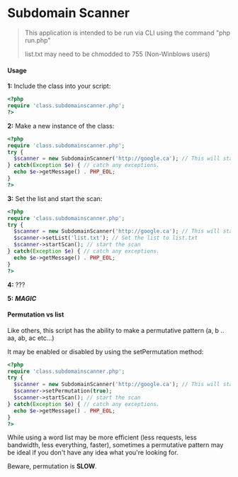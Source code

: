 # Subdomain Scanner
> This application is intended to be run via CLI using the command "php run.php"
>
> list.txt may need to be chmodded to 755 (Non-Winblows users)

#### Usage
__1:__ Include the class into your script:
```php
<?php
require 'class.subdomainscanner.php';
?>
```

__2:__ Make a new instance of the class:
```php
<?php
require 'class.subdomainscanner.php';
try {
  $scanner = new SubdomainScanner('http://google.ca'); // This will start a new scanner on the domain "google.ca"
} catch(Exception $e) { // catch any exceptions.
  echo $e->getMessage() . PHP_EOL;
}
?>
```

__3:__ Set the list and start the scan:
```php
<?php
require 'class.subdomainscanner.php';
try {
  $scanner = new SubdomainScanner('http://google.ca'); // This will start a new scanner on the domain "google.ca"
  $scanner->setList('list.txt'); // Set the list to list.txt
  $scanner->startScan(); // start the scan
} catch(Exception $e) { // catch any exceptions.
  echo $e->getMessage() . PHP_EOL;
}
?>
```

__4:__ ???

__5:__ ***MAGIC***

#### Permutation vs list
Like others, this script has the ability to make a permutative pattern (a, b .. aa, ab, ac etc...)

It may be enabled or disabled by using the setPermutation method:

```php
<?php
require 'class.subdomainscanner.php';
try {
  $scanner = new SubdomainScanner('http://google.ca'); // This will start a new scanner on the domain "google.ca"
  $scanner->setPermutation(true);
  $scanner->startScan(); // start the scan
} catch(Exception $e) { // catch any exceptions.
  echo $e->getMessage() . PHP_EOL;
}
?>
```

While using a word list may be more efficient (less requests, less bandwidth, less everything, faster), sometimes a permutative pattern may be ideal if you don't have any idea what you're looking for.

Beware, permutation is **SLOW**.
